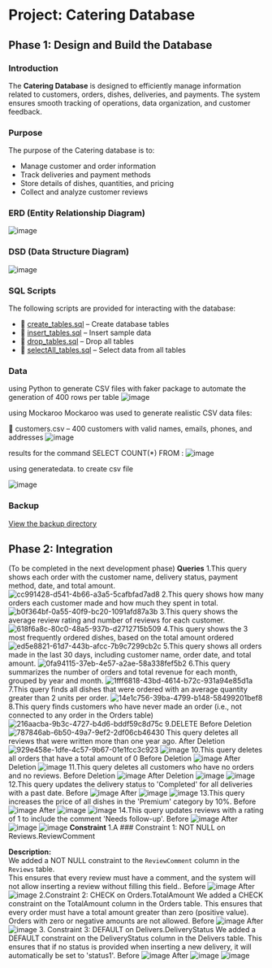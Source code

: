 
# Project: Catering Database

## Phase 1: Design and Build the Database

### Introduction
The **Catering Database** is designed to efficiently manage information related to customers, orders, dishes, deliveries, and payments. The system ensures smooth tracking of operations, data organization, and customer feedback.

### Purpose
The purpose of the Catering database is to:
- Manage customer and order information
- Track deliveries and payment methods
- Store details of dishes, quantities, and pricing
- Collect and analyze customer reviews

### ERD (Entity Relationship Diagram)
![image](https://github.com/user-attachments/assets/faf7104d-55e3-42c1-9c1a-75708acb41e3)


### DSD (Data Structure Diagram)
![image](https://github.com/user-attachments/assets/13f1b4e1-6cca-4117-9198-02d69b9f4398)


### SQL Scripts
The following scripts are provided for interacting with the database:
- 📜 [create_tables.sql](phase1/files/create_tables_user.sql) – Create database tables
- 📜 [insert_tables.sql](phase1/files/insert_tables_fixed.sql) – Insert sample data
- 📜 [drop_tables.sql](phase1/files/drop_tables_no_cascade.sql) – Drop all tables
- 📜 [selectAll_tables.sql](phase1/files/selectAll_tables_structured.sql) – Select data from all tables

### Data
using Python to generate CSV files with faker package to
automate the generation of 400 rows per table
![image](https://github.com/user-attachments/assets/92eaa40d-a7e2-4994-a243-fbe6f3b993d4) 

using Mockaroo
Mockaroo was used to generate realistic CSV data files:

📜 customers.csv – 400 customers with valid names, emails, phones, and addresses
![image](https://github.com/user-attachments/assets/99f47257-ee1d-49e9-9c63-9f4f7b7e77b9)

results for the command SELECT COUNT(*) FROM :
![image](https://github.com/user-attachments/assets/a0e4b05f-03c2-43a0-8aed-daa52cbd0ee0)

 using generatedata. to create csv file
 
![image](https://github.com/user-attachments/assets/976791df-b243-4f89-98a5-cf6a3f9ec4d8)


### Backup
[View the backup directory](phase1/files/backup3)

## Phase 2: Integration
(To be completed in the next development phase)
**Queries**
1.This query shows each order with the customer name, delivery status, payment method, date, and total amount.
![cc991428-d541-4b66-a3a5-5cafbfad7ad8](https://github.com/user-attachments/assets/a8149817-e58c-4df6-a88c-e0af084b872e)
2.This query shows how many orders each customer made and how much they spent in total.
![b0f364bf-0a55-40f9-bc20-1091afd87a3b](https://github.com/user-attachments/assets/cbd65d25-e3e2-4cc4-b0af-d60eb19537e1)
3.This query shows the average review rating and number of reviews for each customer.
![618f6a8c-80c0-48a5-937b-d2712715b509](https://github.com/user-attachments/assets/45e33d78-6e0f-4077-9139-21178e22b031)
4.This query shows the 3 most frequently ordered dishes, based on the total amount ordered
![ed5e8821-61d7-443b-afcc-7b9c7299cb2c](https://github.com/user-attachments/assets/44775be2-75ee-41cc-8cf0-82491adcce0c)
5.This query shows all orders made in the last 30 days, including customer name, order date, and total amount.
![0fa94115-37eb-4e57-a2ae-58a338fef5b2](https://github.com/user-attachments/assets/ce7eba20-a819-4ce2-b3cf-65cd50f62bf2)
6.This query summarizes the number of orders and total revenue for each month, grouped by year and month.
![1fff6818-43bd-4614-b72c-931a94e85d1a](https://github.com/user-attachments/assets/3daec6b2-320d-4175-b041-20917430098b)
7.This query finds all dishes that were ordered with an average quantity greater than 2 units per order.
![14e1c756-39ba-4799-b148-58499201bef8](https://github.com/user-attachments/assets/3633b91a-3f3d-4ca8-b482-f8268a4af1dd)
8.This query finds customers who have never made an order (i.e., not connected to any order in the Orders table)
![216aacba-9b3c-4727-b4d6-bddf59c8d75c](https://github.com/user-attachments/assets/b7aa50f3-12b6-4435-a4b7-7a030c80a975)
9.DELETE
Before Deletion
![787846ab-6b50-49a7-9ef2-2df06cb46430](https://github.com/user-attachments/assets/ef9ba10c-9824-47b6-9e23-30bb35468754)
This query deletes all reviews that were written more than one year ago.
After Deletion
![929e458e-1dfe-4c57-9b67-01e1fcc3c923](https://github.com/user-attachments/assets/9ef9e4b3-72ce-4517-a277-cba3ff9090ad)
![image](https://github.com/user-attachments/assets/fba827e4-9a34-477e-b639-30550e68abd9)
10.This query deletes all orders that have a total amount of 0
Before Deletion
![image](https://github.com/user-attachments/assets/301f70d2-2fe7-4742-8fc6-97699c15e71e)
After Deletion
![image](https://github.com/user-attachments/assets/7aff2ba9-8744-4456-8168-3459fccb15f9)
11.This query deletes all customers who have no orders and no reviews.
Before Deletion
![image](https://github.com/user-attachments/assets/af820d1e-8891-4926-b955-9147ac867aa3)
After Deletion
![image](https://github.com/user-attachments/assets/08a1d389-7f12-4377-9485-7c7343309f68)
![image](https://github.com/user-attachments/assets/00437c22-1fbf-4547-8412-5a487a8efabf)
12.This query updates the delivery status to 'Completed' for all deliveries with a past date.
Before
![image](https://github.com/user-attachments/assets/7178c342-8a45-41af-a8fb-9618dbf59582)
After
![image](https://github.com/user-attachments/assets/df0a53d1-39cc-4579-b306-c72cb470a4cd)
![image](https://github.com/user-attachments/assets/0e9c6e6f-f3fd-4874-be84-c4367befdf9a)
13.This query increases the price of all dishes in the 'Premium' category by 10%.
Before
![image](https://github.com/user-attachments/assets/71853a22-d795-4c98-83ba-1ec4cb9f85ab)
After
![image](https://github.com/user-attachments/assets/c2ef7756-0e93-4ae7-b587-5f7f65ead20d)
![image](https://github.com/user-attachments/assets/0718655e-9ff6-4922-b80f-c4f903be0794)
14.This query updates reviews with a rating of 1 to include the comment 'Needs follow-up'.
Before
![image](https://github.com/user-attachments/assets/4f9c2158-a8c0-4ec0-8718-913acc0cf27c)
After
![image](https://github.com/user-attachments/assets/a4d03278-dc97-4758-8fe6-efc3bcabcc5c)
![image](https://github.com/user-attachments/assets/f1feb764-5e24-4743-9728-c2118430d8d4)
**Constraint**
1.A ### Constraint 1: NOT NULL on Reviews.ReviewComment

**Description:**  
We added a NOT NULL constraint to the `ReviewComment` column in the `Reviews` table.  
This ensures that every review must have a comment, and the system will not allow inserting a review without filling this field..
Before
![image](https://github.com/user-attachments/assets/a9581a6f-7350-4bde-b3f0-786efee34576)
After
![image](https://github.com/user-attachments/assets/34b0897f-60f3-41eb-84df-fd4b2f056338)
2.Constraint 2: CHECK on Orders.TotalAmount
We added a CHECK constraint on the TotalAmount column in the Orders table.
This ensures that every order must have a total amount greater than zero (positive value). Orders with zero or negative amounts are not allowed.
Before
![image](https://github.com/user-attachments/assets/d8fd6017-e826-4bd4-8517-ce0c2fb01c9c)
After
![image](https://github.com/user-attachments/assets/9fcba756-244f-404b-969f-ed29e1710b94)
3. Constraint 3: DEFAULT on Delivers.DeliveryStatus
We added a DEFAULT constraint on the DeliveryStatus column in the Delivers table.
This ensures that if no status is provided when inserting a new delivery, it will automatically be set to 'status1'.
Before
![image](https://github.com/user-attachments/assets/15a9315a-6b2e-4558-9909-0c41919388c6)
After
![image](https://github.com/user-attachments/assets/3d91fb83-56fa-4f0a-ae5e-b46173e80b5e)
![image](https://github.com/user-attachments/assets/2b2d5b8a-0059-4167-a6f6-4890aa270560)


































